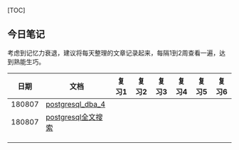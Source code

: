 [TOC]

## 今日笔记

​	考虑到记忆力衰退，建议将每天整理的文章记录起来，每隔1到2周查看一遍，达到熟能生巧。



| 日期   | 文档                                                    | 复习1 | 复习2 | 复习3 | 复习4 | 复习5 | 复习6 |
| ------ | ------------------------------------------------------- | ----- | ----- | ----- | ----- | ----- | ----- |
| 180807 | [postgresql_dba_4](../20180731/postgresql_dba_4.md)     |       |       |       |       |       |       |
|   180807     | [postgresql全文搜索](../20180807/postgresql全文搜索.md) |       |       |       |       |       |       |
|        |                                                         |       |       |       |       |       |       |
|        |                                                         |       |       |       |       |       |       |
|        |                                                         |       |       |       |       |       |       |

